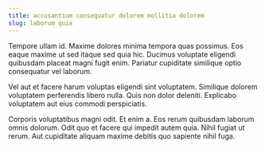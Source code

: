 ```yaml
---
title: accusantium consequatur dolorem mollitia dolorem
slug: laborum quia
---
```


Tempore ullam id. Maxime dolores minima tempora quas possimus. Eos eaque maxime ut sed itaque sed quia hic. Ducimus voluptate eligendi quibusdam placeat magni fugit enim. Pariatur cupiditate similique optio consequatur vel laborum.

Vel aut et facere harum voluptas eligendi sint voluptatem. Similique dolorem voluptatem perferendis libero nulla. Quis non dolor deleniti. Explicabo voluptatem aut eius commodi perspiciatis.

Corporis voluptatibus magni odit. Et enim a. Eos rerum quibusdam laborum omnis dolorum. Odit quo et facere qui impedit autem quia. Nihil fugiat ut rerum. Aut cupiditate aliquam maxime debitis quo sapiente nihil fuga.
